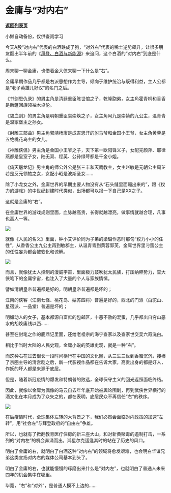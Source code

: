 # 金庸与“对内右”

[**返回列表页**](/gzh/政事堂2019)

小懒自动备份，仅供查阅学习

今天A股“对内右”代表的白酒跌成了狗，“对外右”代表的稀土逆势飙升，让很多朋友翻出半年前的《[拜登、白酒与新能源](http://mp.weixin.qq.com/s?__biz=MzAwMzU1ODAwOQ==&mid=2650347642&idx=1&sn=7079934fd450a1d77f094ac3959dd3bb&chksm=8334e76cb4436e7a36ad9ddc09c175e371467691361b6228b617e95976cfb9410ae29f348a02&scene=21#wechat_redirect)》来追问，这个白酒的“对内右”到底是什么。

  

周末聊一聊金庸，也借着金大侠来聊一下什么是“右”。  

  

金庸早期作品几乎都是右派思想作为主导，倾向于维护统治与既得利益，主人公都是“老子英雄儿好汉”的名门之后。

  

《书剑恩仇录》的男主角是清廷重臣陈世倌之子，乾隆胞弟，女主角霍青桐和香香是新疆回族领袖木卓伦。

  

《碧血剑》的男主角是明朝重臣袁崇焕之子，女主角阿九是崇祯的九公主，温青青是温家堡主之孙女。

  

《射雕三部曲》男主角郭靖杨康是成吉思汗的驸马爷和金国小王爷，女主角黄蓉是五绝桃花岛主的女儿。

  

《神雕侠侣》男主角是金国小王爷之子，天下第一欧阳锋义子，女配完颜萍、耶律燕都是皇室子女，陆无双、程英、公孙绿萼都是千金小姐。

  

《倚天屠龙记》男主角的师公外公是张三丰和天鹰教主，女主赵敏是元朝公主周芷若是反元领袖之女，女配小昭是波斯圣女......  

  

除了小龙女之外，金庸世界的早期主要人物没有从“石头缝里面蹦出来的”，跟《权力的游戏》的中世纪封建时代类似，出场都可以报一下自己是XX之子。  

  

这就是金庸的“右”。  

  

在金庸世界的游戏规则里面，血脉越高贵，长得就越漂亮，做事情就越合理，凡事也高人一等。

  

![](https://mmbiz.qpic.cn/mmbiz_jpg/rxhS23yu8cN0VhibOiciaR0G23Ag2aBZfujIZ51ZnNicUgt02VEx1QKflYsyIL6KufVxZM4VMTicYIibd46CaxBnDDYQ/640?wx_fmt=jpeg)

  

就像《人民的名义》里面，钟小艾评价同为子弟的梁璐作恶时那句“权力小小的任性”，从香香公主九公主再到敏郡主，从温青青到黄蓉郭芙，金庸世界里刁蛮公主的任性妄为都会被软化和谅解。

  

![](https://mmbiz.qpic.cn/mmbiz_jpg/rxhS23yu8cN0VhibOiciaR0G23Ag2aBZfujtbCwb5vmd1Ya2l3BpO2xQIFWFiap443F9f0UAwEcSKAXFs8AibHpD2Xg/640?wx_fmt=jpeg)

  

而且，就像犹太人控制的漫威宇宙，里面极力鼓吹犹太民族，打压纳粹势力，查大侠笔下的金庸宇宙，也注入了大量的个人与家族情愫。

  

譬如清朝皇帝普遍都是好的，明朝皇帝普遍都是坏的；

  

江南的侠客（江南七怪、桃花岛、姑苏四将）普遍是好的，西北的门派（白驼山、星宿派、一品堂）普遍是坏的；

  

明媚动人的女子，基本都源自富庶的包邮区，十恶不赦的混蛋，几乎都出自穷山恶水的胡焕庸线以西......

  

甚至在封笔之作的鹿鼎记里面，还给老祖宗的海宁查家以及查家世交吴六奇洗白。

  

相比于当时大陆的人民史观，金庸小说的英雄史观，就是一种“右”。

  

而这种右在过去很长一段时间横行在中国的文化圈，从三生三世到香蜜沉沉，接棒了京圈主导的清宫剧之后，新一代影视作品都在告诉大家，高贵出身的都是好人，作妖的坏人都是来源于底层。  

  

但是，随着新冠疫情的爆发和特朗普的败选，全球保守主义的回光返照面临终结。

  

因此，就像以金庸为偶像的马云自去年年底开始被舆论围剿，再到武侠世界横行的酒文化在本月成为了众矢之的，都在表明，底层民众不再信任“右”的秩序。  

  

![](https://mmbiz.qpic.cn/mmbiz_jpg/rxhS23yu8cN0VhibOiciaR0G23Ag2aBZfujKESGQrJAxZeKFXiasqce6cjeKnq4j4fIFZhwPvJZKqZRZvicb9NFvZWQ/640?wx_fmt=jpeg)

  

在后疫情时代，全球集体左转的大背景之下，我们必然会面临对内政策的加速“左转”，用“社会左”与拜登政府的“自由左”争雄。

  

所以，也就有了掀翻教育医疗住房的新三座大山，和对新黄赌毒的遏制打击，一系列的“对内左”的机会奔涌而出，鸿星尔克适逢其时的站在了历史的风口。

  

明白了金庸的右，就明白了白酒这种“对内右”的领域将愈发艰难，也会明白华谊兄弟这类宣扬对内右的媒体公司基本到头了。

  

明白了金庸的右，也就能慢慢的琢磨出来什么是“对内左”，也就明白了普通人未来四年的机会集中在哪里。

  

毕竟，“右”和“对外”，是普通人摸不上边的......

  

